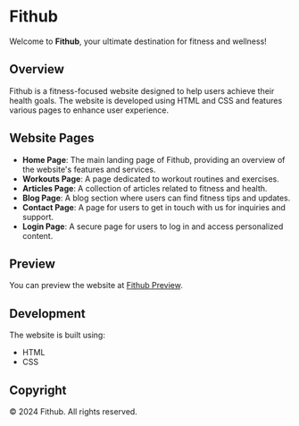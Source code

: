 # Fithub

Welcome to **Fithub**, your ultimate destination for fitness and wellness! 

## Overview

Fithub is a fitness-focused website designed to help users achieve their health goals. The website is developed using HTML and CSS and features various pages to enhance user experience.

## Website Pages

- **Home Page**: The main landing page of Fithub, providing an overview of the website's features and services.
- **Workouts Page**: A page dedicated to workout routines and exercises.
- **Articles Page**: A collection of articles related to fitness and health.
- **Blog Page**: A blog section where users can find fitness tips and updates.
- **Contact Page**: A page for users to get in touch with us for inquiries and support.
- **Login Page**: A secure page for users to log in and access personalized content.

## Preview

You can preview the website at [Fithub Preview](https://anubhob435.github.io/Aix/workout.html).

## Development

The website is built using:
- HTML
- CSS

## Copyright

© 2024 Fithub. All rights reserved.
